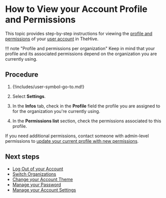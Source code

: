 # How to View your Account Profile and Permissions

This topic provides step-by-step instructions for viewing the [profile and permissions](../administration/profiles.md) of your [user account](../user-guides/organization/configure-organization/manage-user-accounts/about-user-accounts.md) in TheHive.

!!! note "Profile and permissions per organization"
    Keep in mind that your profile and its associated permissions depend on the organization you are currently using.

<h2>Procedure</h2>

1. {!includes/user-symbol-go-to.md!}

2. Select **Settings**.

3. In the **Infos** tab, check in the **Profile** field the profile you are assigned to for the organization you're currently using.

4. In the **Permissions list** section, check the permissions associated to this profile.

If you need additional permissions, contact someone with admin-level permissions to [update your current profile with new permissions](../administration/profiles.md#manage-profiles).

<h2>Next steps</h2>

* [Log Out of your Account](log-out.md)
* [Switch Organizations](switch-organizations.md)
* [Change your Account Theme](change-account-theme.md)
* [Manage your Password](manage-password.md)
* [Manage your Account Settings](manage-user-settings.md)